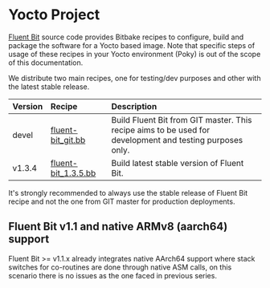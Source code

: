 # Yocto Project

[Fluent Bit](https://fluentbit.io) source code provides Bitbake recipes to configure, build and package the software for a Yocto based image. Note that specific steps of usage of these recipes in your Yocto environment \(Poky\) is out of the scope of this documentation.

We distribute two main recipes, one for testing/dev purposes and other with the latest stable release.

| Version | Recipe | Description |
| :--- | :--- | :--- |
| devel | [fluent-bit\_git.bb](https://github.com/fluent/fluent-bit/blob/master/fluent-bit_git.bb) | Build Fluent Bit from GIT master. This recipe aims to be used for development and testing purposes only. |
| v1.3.4 | [fluent-bit\_1.3.5.bb](https://github.com/fluent/fluent-bit/blob/1.3/fluent-bit_1.3.5.bb) | Build latest stable version of Fluent Bit. |

It's strongly recommended to always use the stable release of Fluent Bit recipe and not the one from GIT master for production deployments.

## Fluent Bit v1.1 and native ARMv8 \(aarch64\) support

Fluent Bit &gt;= v1.1.x already integrates native AArch64 support where stack switches for co-routines are done through native ASM calls, on this scenario there is no issues as the one faced in previous series.
